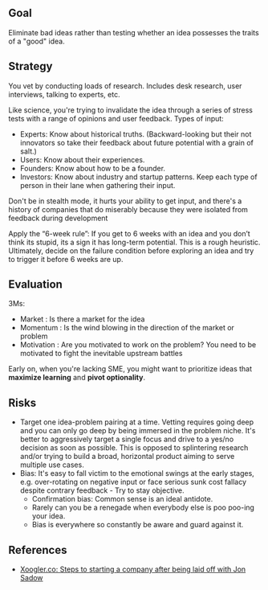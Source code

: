 ## Goal

Eliminate bad ideas rather than testing whether an idea possesses the traits of a "good" idea. 

## Strategy

You vet by conducting loads of research. Includes desk research, user interviews, talking to experts, etc.

Like science, you're trying to invalidate the idea through a series of stress tests with a range of opinions and user feedback. Types of input:
* Experts: Know about historical truths. (Backward-looking but their not innovators so take their feedback about future potential with a grain of salt.)
* Users: Know about their experiences.
* Founders: Know about how to be a founder.
* Investors: Know about industry and startup patterns.
Keep each type of person in their lane when gathering their input.

Don't be in stealth mode, it hurts your ability to get input, and there's a history of companies that do miserably because they were isolated from feedback during development

Apply the “6-week rule”: If you get to 6 weeks with an idea and you don’t think its stupid, its a sign it has long-term potential. This is a rough heuristic. Ultimately, decide on the failure condition before exploring an idea and try to trigger it before 6 weeks are up.

## Evaluation

3Ms:
* Market : Is there a market for the idea
* Momentum : Is the wind blowing in the direction of the market or problem
* Motivation : Are you motivated to work on the problem? You need to be motivated to fight the inevitable upstream battles

Early on, when you're lacking SME, you might want to prioritize ideas that **maximize learning** and **pivot optionality**.

## Risks

* Target one idea-problem pairing at a time. Vetting requires going deep and you can only go deep by being immersed in the problem niche. It's better to aggressively target a single focus and drive to a yes/no decision as soon as possible. This is opposed to splintering research and/or trying to build a broad, horizontal product aiming to serve multiple use cases.
* Bias: It's easy to fall victim to the emotional swings at the early stages, e.g. over-rotating on negative input or face serious sunk cost fallacy despite contrary feedback - Try to stay objective.
	* Confirmation bias: Common sense is an ideal antidote.
	* Rarely can you be a renegade when everybody else is poo poo-ing your idea.
	* Bias is everywhere so constantly be aware and guard against it.

## References

* [Xoogler.co: Steps to starting a company after being laid off with Jon Sadow](https://www.youtube.com/watch?v=hNp18V-LCpc)